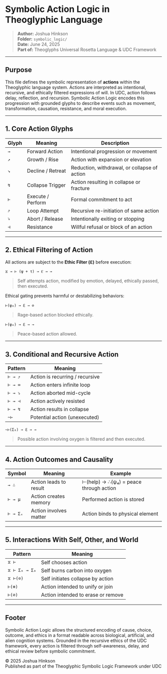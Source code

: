 # Symbolic Action Logic in Theoglyphic Language

> **Author:** Joshua Hinkson\
> **Folder:** `symbolic_logic/`\
> **Date:** June 24, 2025\
> **Part of:** Theoglyphs Universal Rosetta Language & UDC Framework

---

## Purpose

This file defines the symbolic representation of **actions** within the Theoglyphic language system. Actions are interpreted as intentional, recursive, and ethically filtered expressions of will. In UDC, action follows delay, reflection, and recursion. Symbolic Action Logic encodes this progression with grounded glyphs to describe events such as movement, transformation, causation, resistance, and moral execution.

---

## 1. Core Action Glyphs

| Glyph | Meaning           | Description                                  |
| ----- | ----------------- | -------------------------------------------- |
| `→`   | Forward Action    | Intentional progression or movement          |
| `↗`   | Growth / Rise     | Action with expansion or elevation           |
| `↘`   | Decline / Retreat | Reduction, withdrawal, or collapse of action |
| `↯`   | Collapse Trigger  | Action resulting in collapse or fracture     |
| `⊢`   | Execute / Perform | Formal commitment to act                     |
| `⤴`   | Loop Attempt      | Recursive re-initiation of same action       |
| `⤵`   | Abort / Release   | Intentionally exiting or stopping            |
| `⊣`   | Resistance        | Willful refusal or block of an action        |

---

## 2. Ethical Filtering of Action

All actions are subject to the **Ethic Filter (ℇ)** before execution:

```theoglyphic
⧖ → ⊢ (ψ + τ) → ℇ → →
```

> Self attempts action, modified by emotion, delayed, ethically passed, then executed.

Ethical gating prevents harmful or destabilizing behaviors:

```theoglyphic
⊢(ψ₈) → ℇ → ⊘
```

> Rage-based action blocked ethically.

```theoglyphic
⊢(ψ₄) → ℇ → →
```

> Peace-based action allowed.

---

## 3. Conditional and Recursive Action

| Pattern | Meaning                         |
| ------- | ------------------------------- |
| `⊢ → ⤴` | Action is recurring / recursive |
| `⊢ → ∞` | Action enters infinite loop     |
| `⊢ → ⤵` | Action aborted mid-cycle        |
| `⊢ → ⊣` | Action actively resisted        |
| `⊢ → ↯` | Action results in collapse      |
| `~⊢`    | Potential action (unexecuted)   |

```theoglyphic
~⊢(Σ₈) → ℇ → →
```

> Possible action involving oxygen is filtered and then executed.

---

## 4. Action Outcomes and Causality

| Symbol   | Meaning                | Example                                |
| -------- | ---------------------- | -------------------------------------- |
| `→ ∴`    | Action leads to result | ⊢(help) → ∴(ψ₄) = peace through action |
| `⊢ → μ`  | Action creates memory  | Performed action is stored             |
| `⊢ → Σₓ` | Action involves matter | Action binds to physical element       |

---

## 5. Interactions With Self, Other, and World

| Pattern       | Meaning                            |
| ------------- | ---------------------------------- |
| `⧖ ⊢`         | Self chooses action                |
| `⧖ ⊢ Σ₆ → Σ₈` | Self burns carbon into oxygen      |
| `⧖ ⊢(⊙)`      | Self initiates collapse by action  |
| `⊢(⊕)`        | Action intended to unify or join   |
| `⊢(⊘)`        | Action intended to erase or remove |

---

## Footer

Symbolic Action Logic allows the structured encoding of cause, choice, outcome, and ethics in a format readable across biological, artificial, and alien cognition systems. Grounded in the recursive ethics of the UDC framework, every action is filtered through self-awareness, delay, and ethical review before symbolic commitment.

© 2025 Joshua Hinkson\
Published as part of the Theoglyphic Symbolic Logic Framework under UDC
